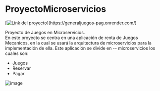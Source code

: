 # ProyectoMicroservicios

[![Link del proyecto]([https://upload.wikimedia.org/wikipedia/commons/thumb/8/82/Render_logo.svg/512px-Render_logo.svg.png](https://www.flaticon.com/free-icon/dashboard_1828791?term=dashboard&page=1&position=2&origin=tag&related_id=1828791))](https://generaljuegos-pag.onrender.com/)


Proyecto de Juegos en Microservicios. <br> 
En este proyecto se centra en una aplicación de renta de Juegos Mecanicos, en la cual se usará la arquitectura de microservicios para la implementación de ella. 
Este aplicación se divide en -- microservicios los cuales son:

- Juegos
- Reservar
- Pagar

![image](https://github.com/user-attachments/assets/66b7c141-1f9a-4813-ae35-2a3592e845db)
